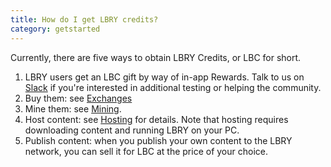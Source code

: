 ```yaml
---
title: How do I get LBRY credits?
category: getstarted
---
```


Currently, there are five ways to obtain LBRY Credits, or LBC for short.

1. LBRY users get an LBC gift by way of in-app Rewards. Talk to us on [Slack](https://slack.lbry.io/) if
   you're interested in additional testing or helping the community. 
1. Buy them: see [Exchanges](/faq/exchanges)
1. Mine them: see [Mining](/faq/mining-credits).
1. Host content: see [Hosting](/faq/host-content) for details. Note that
   hosting requires downloading content and running LBRY on your PC. 
1. Publish content: when you publish your own content to the LBRY network, you can sell it for LBC at the price of your choice.
